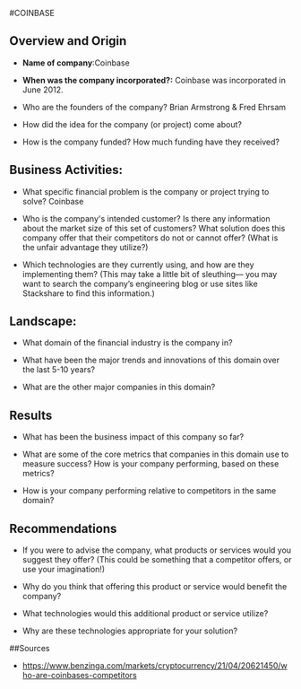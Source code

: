 #COINBASE

## Overview and Origin

* **Name of company**:Coinbase

* **When was the company incorporated?:** 
  Coinbase was incorporated in June 2012. 

* Who are the founders of the company? Brian Armstrong & Fred Ehrsam

* How did the idea for the company (or project) come about? 

* How is the company funded? How much funding have they received?

## Business Activities:

* What specific financial problem is the company or project trying to solve? Coinbase

* Who is the company's intended customer?  Is there any information about the market size of this set of customers?
What solution does this company offer that their competitors do not or cannot offer? (What is the unfair advantage they utilize?)

* Which technologies are they currently using, and how are they implementing them? (This may take a little bit of sleuthing–– you may want to search the company’s engineering blog or use sites like Stackshare to find this information.)


## Landscape:

* What domain of the financial industry is the company in?

* What have been the major trends and innovations of this domain over the last 5-10 years?

* What are the other major companies in this domain?


## Results

* What has been the business impact of this company so far?

* What are some of the core metrics that companies in this domain use to measure success? How is your company performing, based on these metrics?

* How is your company performing relative to competitors in the same domain?


## Recommendations

* If you were to advise the company, what products or services would you suggest they offer? (This could be something that a competitor offers, or use your imagination!)

* Why do you think that offering this product or service would benefit the company?

* What technologies would this additional product or service utilize?

* Why are these technologies appropriate for your solution?



##Sources 

* https://www.benzinga.com/markets/cryptocurrency/21/04/20621450/who-are-coinbases-competitors
